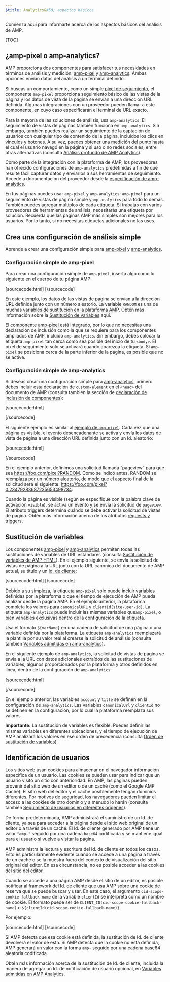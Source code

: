 ```yaml
---
$title: Analytics&#58; aspectos básicos
---
```


Comienza aquí para informarte acerca de los aspectos básicos del análisis de AMP.

[TOC]

## ¿amp-pixel o amp-analytics?

AMP proporciona dos componentes para satisfacer tus necesidades en términos de análisis y medición:
[amp-pixel](/docs/reference/amp-pixel.html) y
[amp-analytics](/docs/reference/extended/amp-analytics.html).
Ambas opciones envían datos del análisis a un terminal definido.

Si buscas un comportamiento, como un simple
[píxel de seguimiento](https://en.wikipedia.org/wiki/Web_beacon#Implementation),
el componente `amp-pixel` proporciona seguimiento básico de las vistas de la página y
los datos de vista de la página se envían a una dirección URL definida.
Algunas integraciones con un proveedor pueden llamar a este componente,
en cuyo caso especificarán el terminal de URL exacto. 

Para la mayoría de las soluciones de análisis, usa `amp-analytics`.
El seguimiento de vistas de páginas también funciona en `amp-analytics`.
Sin embargo, también puedes realizar un seguimiento de la captación de usuarios con cualquier tipo de contenido de la página,
incluidos los clics en vínculos y botones.
A su vez, puedes obtener una medición del punto hasta el cual el usuario navegó en la página y
si usó o no redes sociales, entre otras alternativas
(consulta
[Análisis profundo de AMP Analytics](/docs/guides/analytics/deep_dive_analytics.html)).

Como parte de la integración con la plataforma de AMP,
los proveedores han ofrecido configuraciones de `amp-analytics` predefinidas
a fin de que resulte fácil capturar datos y enviarlos a sus herramientas de seguimiento.
Accede a documentación del proveedor desde la
[especificación de amp-analytics](/docs/reference/extended/amp-analytics.html).

En tus páginas puedes usar `amp-pixel` y `amp-analytics`:
`amp-pixel` para un seguimiento de vistas de página simple
y`amp-analytics` para todo lo demás.
También puedes agregar múltiplos de cada etiqueta.
Si trabajas con varios proveedores de herramientas de análisis,
necesitarás una etiqueta por solución.
Recuerda que las páginas AMP más simples son mejores para los usuarios.
Por lo tanto, si no necesitas etiquetas adicionales no las uses.

## Crea una configuración de análisis simple

Aprende a crear una configuración simple para
[amp-pixel](/docs/reference/amp-pixel.html) y
[amp-analytics](/docs/reference/extended/amp-analytics.html).

### Configuración simple de amp-pixel

Para crear una configuración simple de `amp-pixel`,
inserta algo como lo siguiente en el cuerpo de tu página AMP:

[sourcecode:html]
<amp-pixel src="https://foo.com/pixel?RANDOM"></amp-pixel>
[/sourcecode]

En este ejemplo,
los datos de las vistas de página se envían a la dirección URL definida junto con un número aleatorio.
La variable `RANDOM` es una de muchas
[variables de sustitución en la plataforma AMP](https://github.com/ampproject/amphtml/blob/master/spec/amp-var-substitutions.md).
Obtén más información sobre la
[Sustitución de variables](/docs/guides/analytics/analytics_basics.html#variable-substitution) aquí.

El componente [amp-pixel](/docs/reference/amp-pixel.html)
está integrado,
por lo que no necesitas una declaración de inclusión como la que se requiere
para los componentes ampliados de AMP, incluido `amp-analytics`.
Sin embargo, debes colocar la etiqueta `amp-pixel` tan cerca como sea posible
del inicio de tu `<body>`.
El píxel de seguimiento solo se activará cuando aparezca la etiqueta.
Si `amp-pixel` se posiciona cerca de la parte inferior de la página,
es posible que no se active.

### Configuración simple de amp-analytics

Si deseas crear una configuración simple para
[amp-analytics](/docs/reference/extended/amp-analytics.html),
primero debes incluir esta declaración de `custom-element`
en el `<head>` del documento de AMP (consulta también la sección de
[declaración de inclusión de componentes](/docs/reference/extended.html#component-inclusion-declaration)):

[sourcecode:html]
<script async custom-element="amp-analytics" src="https://cdn.ampproject.org/v0/amp-analytics-0.1.js"></script>
[/sourcecode]

El siguiente ejemplo es similar al [ejemplo de `amp-pixel`](/docs/guides/analytics/analytics_basics.html#simple-amp-pixel-configuration).
Cada vez que una página es visible,
el evento desencadenante se activa y
envía los datos de vista de página a una dirección URL definida junto con un Id. aleatorio: 

[sourcecode:html]
<amp-analytics>
<script type="application/json">
{
  "requests": {
    "pageview": "https://foo.com/pixel?RANDOM",
  },
  "triggers": {
    "trackPageview": {
      "on": "visible",
      "request": "pageview"
    }
  }
}
</script>
</amp-analytics>
[/sourcecode]

En el ejemplo anterior, definimos una solicitud llamada “pageview” para que sea https://foo.com/pixel?RANDOM. Como se indicó antes, RANDOM se reemplaza por un número aleatorio, de modo que el aspecto final de la solicitud será el siguiente: https://foo.com/pixel?0.23479283687235653498734.

Cuando la página es visible
(según se especifique con la palabra clave de activación `visible`),
se activa un evento y se envía la solicitud de `pageview`.
El atributo triggers determina cuándo se debe activar la solicitud de vistas de página.
Obtén más información acerca de los atributos [requests y triggers](/docs/guides/analytics/deep_dive_analytics.html#requests-triggers--transports).

## Sustitución de variables

Los componentes [amp-pixel](/docs/reference/amp-pixel.html) y
[amp-analytics](/docs/reference/extended/amp-analytics.html)
permiten todas las sustituciones de variables de URL estándares (consulta
[Sustitución de variables de AMP HTML](https://github.com/ampproject/amphtml/blob/master/spec/amp-var-substitutions.md)).
En el ejemplo siguiente,
se envía la solicitud de vistas de página a la URL
junto con la URL canónica del documento de AMP actual, su título y un
[Id. de cliente](/docs/guides/analytics/analytics_basics.html#user-identification):

[sourcecode:html]
<amp-pixel src="https://example.com/analytics?url=${canonicalUrl}&title=${title}&clientId=${clientId(site-user-id)}"></amp-pixel>
[/sourcecode]

Debido a su simpleza,
la etiqueta `amp-pixel` solo puede incluir variables definidas por la plataforma
o que el tiempo de ejecución de AMP pueda analizar desde la página AMP.
En el ejemplo anterior,
la plataforma completa los valores para
`canonicalURL` y `clientId(site-user-id)`.
La etiqueta `amp-analytics` puede incluir las mismas variables que`amp-pixel`,
o bien variables exclusivas dentro de la configuración de la etiqueta.

Usa el formato `${varName}` en una cadena de solicitud de una página
o una variable definida por la plataforma.
La etiqueta `amp-analytics` reemplazará la plantilla por su valor real
al crearse la solicitud de análisis (consulta también
[Variables admitidas en amp-analytics](https://github.com/ampproject/amphtml/blob/master/extensions/amp-analytics/analytics-vars.md)).

En el siguiente ejemplo de `amp-analytics`,
la solicitud de vistas de página se envía a la URL
con datos adicionales extraídos de las sustituciones de variables,
algunos proporcionados por la plataforma y
otros definidos en línea,
dentro de la configuración de `amp-analytics`:

[sourcecode:html]
<amp-analytics>
<script type="application/json">
{
  "requests": {
    "pageview":"https://example.com/analytics?url=${canonicalUrl}&title=${title}&acct=${account}&clientId=${clientId(site-user-id)}",
  },
  "vars": {
    "account": "ABC123",
  },
  "triggers": {
    "someEvent": {
      "on": "visible",
      "request": "pageview",
      "vars": {
        "title": "My homepage",
      }
    }
  }  
}
</script>
</amp-analytics>
[/sourcecode]

En el ejemplo anterior,
las variables `account` y `title` se definen
en la configuración de `amp-analytics`.
Las variables `canonicalUrl` y `clientId` no se definen en la configuración,
por lo cual la plataforma reemplaza sus valores.

**Importante:** La sustitución de variables es flexible.
Puedes definir las mismas variables en diferentes ubicaciones,
y el tiempo de ejecución de AMP analizará los valores en ese orden de precedencia
(consulta [Orden de sustitución de variables](/docs/guides/analytics/deep_dive_analytics.html#variable-substitution-ordering)).

## Identificación de usuarios

Los sitios web usan cookies para almacenar en el navegador información específica de un usuario.
Las cookies se pueden usar para indicar que un usuario visitó un sitio con anterioridad.
En AMP,
las páginas pueden provenir del sitio web de un editor o de un caché
(como el Google AMP Cache).
El sitio web del editor y el caché posiblemente tengan dominios diferentes.
Por motivos de seguridad,
los navegadores pueden limitar el acceso a las cookies de otro dominio
y a menudo lo harán (consulta también
[Seguimiento de usuarios en diferentes orígenes](https://github.com/ampproject/amphtml/blob/master/extensions/amp-analytics/cross-origin-tracking.md)).

De forma predeterminada,
AMP administrará el suministro de un Id. de cliente, ya sea para acceder a la página desde el sitio web original de un editor o a través de un caché.
El Id. de cliente generado por AMP tiene un valor `"amp-"`
seguido por una cadena `base64` codificada y se mantiene igual
para el usuario si vuelve a visitar la página.

AMP administra la lectura y escritura del Id. de cliente en todos los casos.
Esto es particularmente evidente cuando se accede a una página
a través de un caché o se la muestra fuera del contexto de visualización
del sitio original del editor.
En esa circunstancia, no es posible acceder a las cookies del sitio del editor.

Cuando se accede a una página AMP desde el sitio de un editor,
es posible notificar al framework del Id. de cliente que usa AMP sobre una cookie de reserva
que se puede buscar y usar.
En este caso,
el argumento `cid-scope-cookie-fallback-name` de la variable `clientId` 
se interpreta como un nombre de cookie.
El formato puede ser de
`CLIENT_ID(cid-scope-cookie-fallback-name)` o
`${clientId(cid-scope-cookie-fallback-name)}`.

Por ejemplo:

[sourcecode:html]
<amp-pixel src="https://foo.com/pixel?cid=CLIENT_ID(site-user-id-cookie-fallback-name)"></amp-pixel>
[/sourcecode]

Si AMP detecta que esa cookie está definida,
la sustitución de Id. de cliente devolverá el valor de esta.
Si AMP detecta que la cookie no está definida,
AMP generará un valor con la forma `amp-` seguido
por una cadena base64 aleatoria codificada.

Obtén más información acerca de la sustitución de Id. de cliente,
incluida la manera de agregar un Id. de notificación de usuario opcional, en
[Variables admitidas en AMP Analytics](https://github.com/ampproject/amphtml/blob/master/extensions/amp-analytics/analytics-vars.md).
